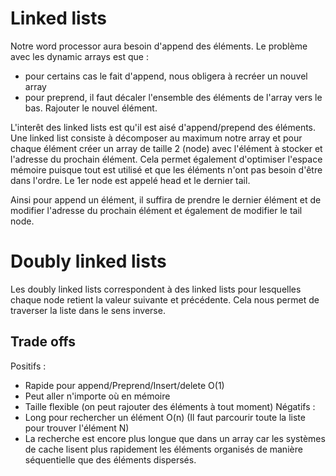 # Linked lists
Notre word processor aura besoin d'append des éléments.
Le problème avec les dynamic arrays est que :
- pour certains cas le fait d'append, nous obligera à recréer un nouvel array
- pour preprend, il faut décaler l'ensemble des éléments de l'array vers le bas. Rajouter le nouvel élément.

L'interêt des linked lists est qu'il est aisé d'append/prepend des éléments.
Une linked list consiste à décomposer au maximum notre array et pour chaque élément créer un array de taille 2 (node) avec l'élément à stocker et l'adresse du prochain élément.
Cela permet également d'optimiser l'espace mémoire puisque tout est utilisé et que les éléments n'ont pas besoin d'être dans l'ordre.
Le 1er node est appelé head et le dernier tail.

Ainsi pour append un élément, il suffira de prendre le dernier élément et de modifier l'adresse du prochain élément et également de modifier le tail node.

# Doubly linked lists
Les doubly linked lists correspondent à des linked lists pour lesquelles chaque node retient la valeur suivante et précédente.
Cela nous permet de traverser la liste dans le sens inverse.

## Trade offs
Positifs :
- Rapide pour append/Preprend/Insert/delete O(1)
- Peut aller n'importe où en mémoire
- Taille flexible (on peut rajouter des éléments à tout moment)
Négatifs :
- Long pour rechercher un élément O(n) (Il faut parcourir toute la liste pour trouver l'élément N)
- La recherche est encore plus longue que dans un array car les systèmes de cache lisent plus rapidement les éléments organisés de manière séquentielle que des éléments dispersés.